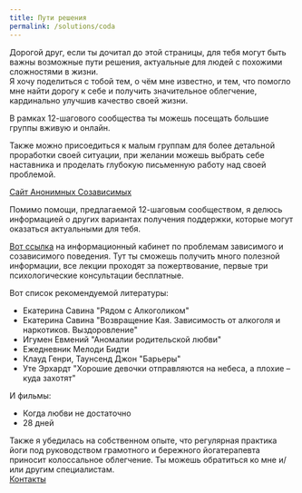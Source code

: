 ```yaml
---
title: Пути решения
permalink: /solutions/coda
---
```

Дорогой друг, если ты дочитал до этой страницы, для тебя могут быть важны возможные пути решения, актуальные для людей с похожими сложностями в жизни.  
Я хочу поделиться с тобой тем, о чём мне известно, и тем, что помогло мне найти дорогу к себе и получить значительное облегчение, кардинально улучшив качество своей жизни.

В рамках 12-шагового сообщества ты можешь посещать большие группы вживую и онлайн.  

Также можно присоедиться к малым группам для более детальной проработки своей ситуации, при желании можешь выбрать себе наставника и проделать глубокую письменную работу над своей проблемой.

[Сайт Анонимных Созависимых](https://www.coda.org.ru/)

Помимо помощи, предлагаемой 12-шаговым сообществом, я делюсь информацией о других вариантах получения поддержки, которые могут оказаться актуальными для тебя.

[Вот ссылка](https://www.ikc-spb.com/) на информационный кабинет по проблемам зависимого и созависимого поведения. Тут ты сможешь получить много полезной информации, все лекции проходят за пожертвование, первые три психологические консультации бесплатные.
 
Вот список рекомендуемой литературы: 
- Екатерина Савина "Рядом с Алкоголиком"
- Екатерина Савина "Возвращение Кая. Зависимость от алкоголя и наркотиков. Выздоровление"
- Игумен Евмений "Аномалии родительской любви" 
- Ежедневник Мелоди Бидти
- Клауд Генри, Таунсенд Джон "Барьеры"
- Уте Эрхардт "Хорошие девочки отправляются на небеса, а плохие – куда захотят"
 
И фильмы:
- Когда любви не достаточно
- 28 дней
  
Также я убедилась на собственном опыте, что регулярная практика йоги под руководством грамотного и бережного йогатерапевта приносит колоссальное облегчение. Ты можешь обратиться ко мне и/или другим специалистам.  
[Контакты](/contacts)